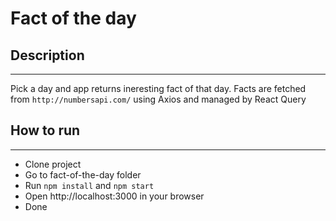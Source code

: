 # Fact of the day

## Description
-------------------------
Pick a day and app returns ineresting fact of that day.
Facts are fetched from `http://numbersapi.com/` using Axios and managed by React Query


## How to run
-------------------------
- Clone project
- Go to fact-of-the-day folder
- Run `npm install` and `npm start`
- Open http://localhost:3000 in your browser
- Done


